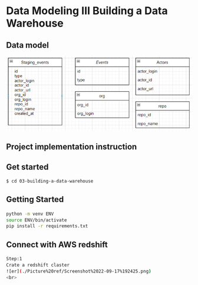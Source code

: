 # Data Modeling III Building a Data Warehouse

## Data model
![er](./Picture%20ref/Screenshot%202022-09-17%20201259.png)
<br>

## Project implementation instruction

## Get started
```sh
$ cd 03-building-a-data-warehouse
```

## Getting Started

```sh
python -m venv ENV
source ENV/bin/activate
pip install -r requirements.txt
```

## Connect with AWS redshift
```sh
Step:1
Crate a redshift claster
![er](./Picture%20ref/Screenshot%2022-09-17%192425.png)
<br>

